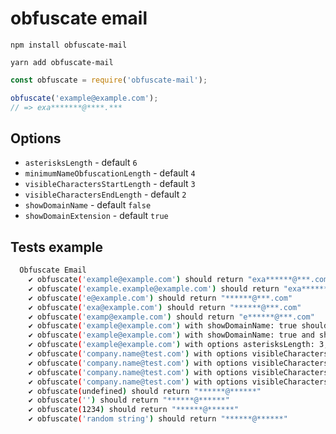# obfuscate email

```copy
npm install obfuscate-mail
```

```copy
yarn add obfuscate-mail
```

```js
const obfuscate = require('obfuscate-mail');

obfuscate('example@example.com');
// => exa*******@****.***
```

## Options

- `asterisksLength` - default `6`
- `minimumNameObfuscationLength` - default `4`
- `visibleCharactersStartLength` - default `3`
- `visibleCharactersEndLength` - default `2`
- `showDomainName` - default `false`
- `showDomainExtension` - default `true`

## Tests example

```sh
  Obfuscate Email
    ✔ obfuscate('example@example.com') should return "exa******@***.com"
    ✔ obfuscate('example.example@example.com') should return "exa******le@***.com"
    ✔ obfuscate('e@example.com') should return "******@***.com"
    ✔ obfuscate('exa@example.com') should return "******@***.com"
    ✔ obfuscate('examp@example.com') should return "e******@***.com"
    ✔ obfuscate('example@example.com') with showDomainName: true should return "exa******@example.com"
    ✔ obfuscate('example@example.com') with showDomainName: true and showDomainExtension: false should return "exa******@example.***"
    ✔ obfuscate('example@example.com') with options asterisksLength: 3, visibleCharactersStartLength: 2, visibleCharactersEndLength: 1, showDomainName: false, should return "ex***@***.com"
    ✔ obfuscate('company.name@test.com') with options visibleCharactersStartLength: 4, visibleCharactersEndLength: 1, minimumNameObfuscationLength: 6 should return "comp******e@***.com"
    ✔ obfuscate('company.name@test.com') with options visibleCharactersStartLength: 3, visibleCharactersEndLength: 2, minimumNameObfuscationLength: 6 should return "com******me@***.com"
    ✔ obfuscate('company.name@test.com') with options visibleCharactersStartLength: 3, visibleCharactersEndLength: 2, minimumNameObfuscationLength: 10 should return "com******@***.com"
    ✔ obfuscate('company.name@test.com') with options visibleCharactersStartLength: 0, visibleCharactersEndLength: 4 should return "******name@***.com"
    ✔ obfuscate(undefined) should return "******@******"
    ✔ obfuscate('') should return "******@******"
    ✔ obfuscate(1234) should return "******@******"
    ✔ obfuscate('random string') should return "******@******"
```
